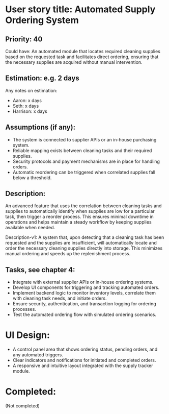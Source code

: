 # User story title: Automated Supply Ordering System

## Priority: 40
Could have:
An automated module that locates required cleaning supplies based on the requested task and facilitates direct ordering, ensuring that the necessary supplies are acquired without manual intervention.

## Estimation: e.g. 2 days
Any notes on estimation:
* Aaron: x days
* Seth: x days
* Harrison: x days

## Assumptions (if any):
- The system is connected to supplier APIs or an in-house purchasing system.
- Reliable mapping exists between cleaning tasks and their required supplies.
- Security protocols and payment mechanisms are in place for handling orders.
- Automatic reordering can be triggered when correlated supplies fall below a threshold.

## Description:
An advanced feature that uses the correlation between cleaning tasks and supplies to automatically identify when supplies are low for a particular task, then trigger a reorder process. This ensures minimal downtime in operations and helps maintain a steady workflow by keeping supplies available when needed.

Description-v1:
A system that, upon detecting that a cleaning task has been requested and the supplies are insufficient, will automatically locate and order the necessary cleaning supplies directly into storage. This minimizes manual ordering and speeds up the replenishment process.

## Tasks, see chapter 4:
- Integrate with external supplier APIs or in-house ordering systems.
- Develop UI components for triggering and tracking automated orders.
- Implement backend logic to monitor inventory levels, correlate them with cleaning task needs, and initiate orders.
- Ensure security, authentication, and transaction logging for ordering processes.
- Test the automated ordering flow with simulated ordering scenarios.

# UI Design:
- A control panel area that shows ordering status, pending orders, and any automated triggers.
- Clear indicators and notifications for initiated and completed orders.
- A responsive and intuitive layout integrated with the supply tracker module.

# Completed:
(Not completed)
